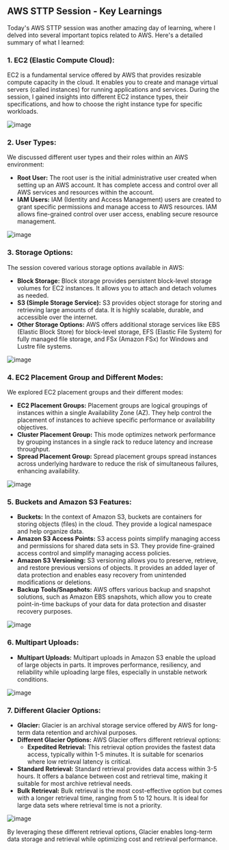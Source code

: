 ## AWS STTP Session - Key Learnings

Today's AWS STTP session was another amazing day of learning, where I delved into several important topics related to AWS. Here's a detailed summary of what I learned:

### 1. EC2 (Elastic Compute Cloud):
EC2 is a fundamental service offered by AWS that provides resizable compute capacity in the cloud. It enables you to create and manage virtual servers (called instances) for running applications and services. During the session, I gained insights into different EC2 instance types, their specifications, and how to choose the right instance type for specific workloads.

![image](https://github.com/AJAX-Codder/Cloud_Computing_STTP/assets/126388812/4cba29c5-0f85-4602-bc37-dab3d4778ff0)


### 2. User Types:
We discussed different user types and their roles within an AWS environment:
- **Root User:** The root user is the initial administrative user created when setting up an AWS account. It has complete access and control over all AWS services and resources within the account.
- **IAM Users:** IAM (Identity and Access Management) users are created to grant specific permissions and manage access to AWS resources. IAM allows fine-grained control over user access, enabling secure resource management.

![image](https://github.com/AJAX-Codder/Cloud_Computing_STTP/assets/126388812/f258b10a-9e20-4c4f-afed-9b3b04432b97)


### 3. Storage Options:
The session covered various storage options available in AWS:
- **Block Storage:** Block storage provides persistent block-level storage volumes for EC2 instances. It allows you to attach and detach volumes as needed.
- **S3 (Simple Storage Service):** S3 provides object storage for storing and retrieving large amounts of data. It is highly scalable, durable, and accessible over the internet.
- **Other Storage Options:** AWS offers additional storage services like EBS (Elastic Block Store) for block-level storage, EFS (Elastic File System) for fully managed file storage, and FSx (Amazon FSx) for Windows and Lustre file systems.

![image](https://github.com/AJAX-Codder/Cloud_Computing_STTP/assets/126388812/a1d2bc89-b746-429c-a8a7-0ec6074ed512)


### 4. EC2 Placement Group and Different Modes:
We explored EC2 placement groups and their different modes:
- **EC2 Placement Groups:** Placement groups are logical groupings of instances within a single Availability Zone (AZ). They help control the placement of instances to achieve specific performance or availability objectives.
- **Cluster Placement Group:** This mode optimizes network performance by grouping instances in a single rack to reduce latency and increase throughput.
- **Spread Placement Group:** Spread placement groups spread instances across underlying hardware to reduce the risk of simultaneous failures, enhancing availability.

![image](https://github.com/AJAX-Codder/Cloud_Computing_STTP/assets/126388812/f05c907d-ef13-430b-958c-42d5bc546fc1)

### 5. Buckets and Amazon S3 Features:
- **Buckets:** In the context of Amazon S3, buckets are containers for storing objects (files) in the cloud. They provide a logical namespace and help organize data.
- **Amazon S3 Access Points:** S3 access points simplify managing access and permissions for shared data sets in S3. They provide fine-grained access control and simplify managing access policies.
- **Amazon S3 Versioning:** S3 versioning allows you to preserve, retrieve, and restore previous versions of objects. It provides an added layer of data protection and enables easy recovery from unintended modifications or deletions.
- **Backup Tools/Snapshots:** AWS offers various backup and snapshot solutions, such as Amazon EBS snapshots, which allow you to create point-in-time backups of your data for data protection and disaster recovery purposes.

![image](https://github.com/AJAX-Codder/Cloud_Computing_STTP/assets/126388812/c0e3d4ad-3129-4b5d-8fe1-c32ec86c2f46)


### 6. Multipart Uploads:
- **Multipart Uploads:** Multipart uploads in Amazon S3 enable the upload of large objects in parts. It improves performance, resiliency, and reliability while uploading large files, especially in unstable network conditions.

![image](https://github.com/AJAX-Codder/Cloud_Computing_STTP/assets/126388812/c271efad-f809-44b1-8f9e-402e1bd643b7)


### 7. Different Glacier Options:
- **Glacier:** Glacier is an archival storage service offered by AWS for long-term data retention and archival purposes.
- **Different Glacier Options:** AWS Glacier offers different retrieval options:
  - **Expedited Retrieval:** This retrieval option provides the fastest data access, typically within 1-5 minutes. It is suitable for scenarios where low retrieval latency is critical.
- **Standard Retrieval:** Standard retrieval provides data access within 3-5 hours. It offers a balance between cost and retrieval time, making it suitable for most archive retrieval needs.
- **Bulk Retrieval:** Bulk retrieval is the most cost-effective option but comes with a longer retrieval time, ranging from 5 to 12 hours. It is ideal for large data sets where retrieval time is not a priority.

![image](https://github.com/AJAX-Codder/Cloud_Computing_STTP/assets/126388812/cd4f307f-13b4-4e4c-b941-3e6ffd7b2b80)

By leveraging these different retrieval options, Glacier enables long-term data storage and retrieval while optimizing cost and retrieval performance.